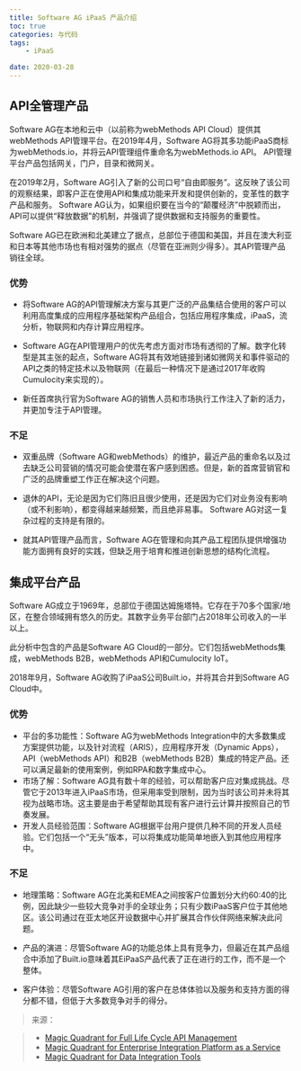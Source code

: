 ```yaml
---
title: Software AG iPaaS 产品介绍
toc: true
categories: 与代码
tags: 
	- iPaaS

date: 2020-03-28
---
```


## API全管理产品

Software AG在本地和云中（以前称为webMethods API Cloud）提供其webMethods API管理平台。在2019年4月，Software AG将其多功能iPaaS商标为webMethods.io，并将云API管理组件重命名为webMethods.io API。 API管理平台产品包括网关，门户，目录和微网关。

在2019年2月，Software AG引入了新的公司口号“自由即服务”。这反映了该公司的观察结果，即客户正在使用API​​和集成功能来开发和提供创新的，变革性的数字产品和服务。 Software AG认为，如果组织要在当今的“颠覆经济”中脱颖而出，API可以提供“释放数据”的机制，并强调了提供数据和支持服务的重要性。

Software AG已在欧洲和北美建立了据点，总部位于德国和美国，并且在澳大利亚和日本等其他市场也有相对强势的据点（尽管在亚洲则少得多）。其API管理产品销往全球。

### 优势

- 将Software AG的API管理解决方案与其更广泛的产品集结合使用的客户可以利用高度集成的应用程序基础架构产品组合，包括应用程序集成，iPaaS，流分析，物联网和内存计算应用程序。

- Software AG在API管理用户的优先考虑方面对市场有透彻的了解。数字化转型是其主张的起点，Software AG将其有效地链接到诸如微网关和事件驱动的API之类的特定技术以及物联网（在最后一种情况下是通过2017年收购Cumulocity来实现的）。

- 新任首席执行官为Software AG的销售人员和市场执行工作注入了新的活力，并更加专注于API管理。

### 不足

- 双重品牌（Software AG和webMethods）的维护，最近产品的重命名以及过去缺乏公司营销的情况可能会使潜在客户感到困惑。但是，新的首席营销官和广泛的品牌重塑工作正在解决这个问题。

- 退休的API，无论是因为它们陈旧且很少使用，还是因为它们对业务没有影响（或不利影响），都变得越来越频繁，而且绝非易事。 Software AG对这一复杂过程的支持是有限的。

- 就其API管理产品而言，Software AG在管理和向其产品工程团队提供增强功能方面拥有良好的实践，但缺乏用于培育和推进创新思想的结构化流程。

## 集成平台产品

Software AG成立于1969年，总部位于德国达姆施塔特。它存在于70多个国家/地区，在整合领域拥有悠久的历史。其数字业务平台部门占2018年公司收入的一半以上。

此分析中包含的产品是Software AG Cloud的一部分。它们包括webMethods集成，webMethods B2B，webMethods API和Cumulocity IoT。

2018年9月，Software AG收购了iPaaS公司Built.io，并将其合并到Software AG Cloud中。


### 优势

- 平台的多功能性：Software AG为webMethods Integration中的大多数集成方案提供功能，以及针对流程（ARIS），应用程序开发（Dynamic Apps），API（webMethods API）和B2B（webMethods B2B）集成的特定产品。还可以满足最新的使用案例，例如RPA和数字集成中心。
- 市场了解：Software AG具有数十年的经验，可以帮助客户应对集成挑战。尽管它于2013年进入iPaaS市场，但采用率受到限制，因为当时该公司并未将其视为战略市场。这主要是由于希望帮助其现有客户进行云计算并按照自己的节奏发展。   
- 开发人员经验范围：Software AG根据平台用户提供几种不同的开发人员经验。它们包括一个“无头”版本，可以将集成功能简单地嵌入到其他应用程序中。

### 不足

- 地理策略：Software AG在北美和EMEA之间按客户位置划分大约60:40的比例，因此缺少一些较大竞争对手的全球业务；只有少数iPaaS客户位于其他地区。该公司通过在亚太地区开设数据中心并扩展其合作伙伴网络来解决此问题。

- 产品的演进：尽管Software AG的功能总体上具有竞争力，但最近在其产品组合中添加了Built.io意味着其EiPaaS产品代表了正在进行的工作，而不是一个整体。

- 客户体验：尽管Software AG引用的客户在总体体验以及服务和支持方面的得分都不错，但低于大多数竞争对手的得分。


> 来源：

> - [Magic Quadrant for Full Life Cycle API Management](https://www.gartner.com/doc/reprints?id=1-1S7GFML6&ct=191011&st=sb)
> - [Magic Quadrant for Enterprise Integration Platform as a Service](https://www.gartner.com/doc/reprints?id=1-6DKO9VM&ct=190315&st=sb?)
> - [Magic Quadrant for Data Integration Tools](https://www.gartner.com/doc/reprints?id=1-1OCUQYNJ&ct=190805&st=sb?)



